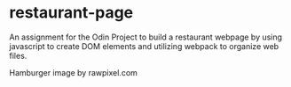 # restaurant-page

An assignment for the Odin Project to build a restaurant webpage by using javascript to create DOM elements and utilizing webpack to organize web files.

Hamburger image by rawpixel.com